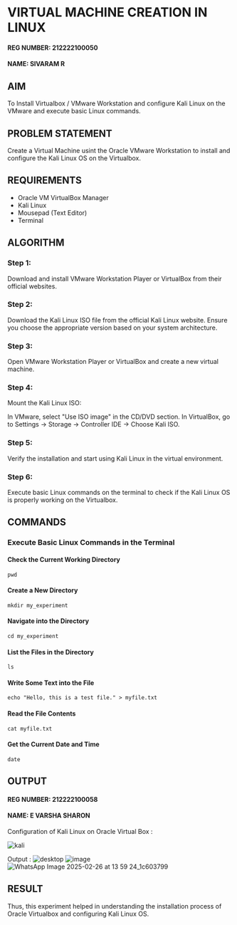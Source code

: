  # VIRTUAL MACHINE CREATION IN LINUX
 
#### REG NUMBER: 212222100050
#### NAME: SIVARAM R

## AIM

To Install Virtualbox / VMware Workstation and configure Kali Linux on the VMware and execute basic Linux commands.

## PROBLEM STATEMENT

Create a Virtual Machine usint the Oracle VMware Workstation to install and configure the Kali Linux OS on the Virtualbox.



## REQUIREMENTS
- Oracle VM VirtualBox Manager
- Kali Linux
- Mousepad (Text Editor)
- Terminal

## ALGORITHM
 ### Step 1: 
Download and install VMware Workstation Player or VirtualBox from their official websites.
 ### Step 2:
Download the Kali Linux ISO file from the official Kali Linux website. Ensure you choose the appropriate version based on your system architecture.
 ### Step 3:
 Open VMware Workstation Player or VirtualBox and create a new virtual machine.
 ### Step 4:
Mount the Kali Linux ISO:

In VMware, select "Use ISO image" in the CD/DVD section.
In VirtualBox, go to Settings → Storage → Controller IDE → Choose Kali ISO.
 ### Step 5:
Verify the installation and start using Kali Linux in the virtual environment.
 ### Step 6:
Execute basic Linux commands on the terminal to check if the Kali Linux OS is properly working on the Virtualbox.
 
## COMMANDS

###  Execute Basic Linux Commands in the Terminal
#### Check the Current Working Directory
```
pwd
```
#### Create a New Directory
```
mkdir my_experiment
```

#### Navigate into the Directory
```
cd my_experiment
```
#### List the Files in the Directory
```
ls
```

#### Write Some Text into the File
```
echo "Hello, this is a test file." > myfile.txt
```

#### Read the File Contents
```
cat myfile.txt
```
#### Get the Current Date and Time
```
date
```

## OUTPUT

#### REG NUMBER: 212222100058
#### NAME: E VARSHA SHARON

Configuration of Kali Linux on Oracle Virtual Box :

![kali](https://github.com/user-attachments/assets/cfc80322-94c0-4201-8516-e8b62e7155e3)

Output : 
![desktop](https://github.com/user-attachments/assets/5e5a0cde-567c-4ab7-8d9a-4cbfccaa8be0)
![image](https://github.com/user-attachments/assets/ae841396-74e3-4ffe-af73-5a1c9c91d900)
![WhatsApp Image 2025-02-26 at 13 59 24_1c603799](https://github.com/user-attachments/assets/bdb5a52e-f093-4767-9cb1-0c4ffc8fe11f)

## RESULT
Thus, this experiment helped in understanding the installation process of Oracle Virtualbox and configuring Kali Linux OS.

  


